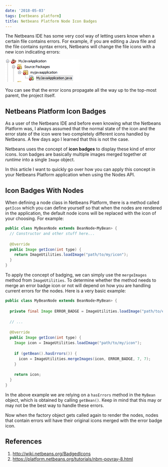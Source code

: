 ```yaml
---
date: '2018-05-03'
tags: [netbeans platform]
title: Netbeans Platform Node Icon Badges
---
```


The Netbeans IDE has some very cool way of letting users know when a certain file contains errors. For example, if you are editing a Java file and the file contains syntax errors, Netbeans will change the file icons with a new icon indicating errors:

![Netbeans Error Icons](/posts/netbeans-platform-node-icon-badges/netbeans_error_icons.png)

You can see that the error icons propagate all the way up to the top-most parent, the project itself.

## Netbeans Platform Icon Badges

As a user of the Netbeans IDE and before even knowing what the Netbeans Platform was, I always assumed that the normal state of the icon and the error state of the icon were two completely different icons handled by Netbeans. A few days ago I learned that this is not the case.

Netbeans uses the concept of **icon badges** to display these kind of error icons. Icon badges are basically multiple images merged together _at runtime_ into a single `Image` object.

In this article I want to quickly go over how you can apply this concept in your Netbeans Platform application when using the Nodes API.

<!--more-->

## Icon Badges With Nodes

When defining a node class in Netbeans Platform, there is a method called `getIcon` which you can define yourself so that when the nodes are rendered in the application, the default node icons will be replaced with the icon of your choosing. For example:

```java
public class MyBeanNode extends BeanNode<MyBean> {
  // Constructor and other stuff here...

  @Override
  public Image getIcon(int type) {
    return ImageUtilities.loadImage("path/to/my/icon");
  }
}
```

To apply the concept of badging, we can simply use the `mergeImages` method from `ImageUtilities`. To determine whether the method needs to merge an error badge icon or not will depend on how you are handling current errors for the nodes. Here is a very basic example:

```java
public class MyBeanNode extends BeanNode<MyBean> {

  private final Image ERROR_BADGE = ImageUtilities.loadImage("path/to/error/badge/icon");

  // ...

  @Override
  public Image getIcon(int type) {
    Image icon = ImageUtilities.loadImage("path/to/my/icon");

    if (getBean().hasErrors()) {
      icon = ImageUtilities.mergeImages(icon, ERROR_BADGE, 7, 7);
    }

    return icon;
  }
}
```

In the above example we are relying on a `hasErrors` method in the `MyBean` object, which is obtained by calling `getBean()`. Keep in mind that this may or may not be the best way to handle these errors.

Now when the factory object gets called again to render the nodes, nodes that contain errors will have their original icons merged with the error badge icon.

## References

1. http://wiki.netbeans.org/BadgedIcons
2. https://platform.netbeans.org/tutorials/nbm-povray-8.html
